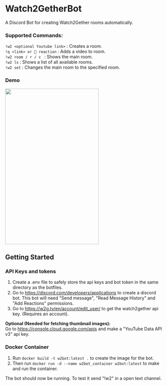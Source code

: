 # Watch2GetherBot
A Discord Bot for creating Watch2Gether rooms automatically.

### Supported Commands: <br>
`!w2 <optional Youtube link>` : Creates a room.           
`!q <link> or 🚀 reaction` : Adds a video to room. <br>
`!w2 room / r / c ` : Shows the main room. <br>
`!w2 ls` : Shows a list of all available rooms. <br>
`!w2 set` : <Room number> Changes the main room to the specified room. <br>

### Demo
<img src="https://github.com/Bluskyfishing/Watch2GetherBot/assets/121456599/1d303e5f-6e5b-4d01-a65b-543f7e1cac6f" width="300" height="500">

## Getting Started
### API Keys and tokens
1. Create a .env file to safely store the api keys and bot token in the same directory as the botfiles.
2. Go to https://discord.com/developers/applications to create a discord bot.
   This bot will need "Send message", "Read Message History" and "Add Reactions" permissions.
4. Go to https://w2g.tv/en/account/edit_user/ to get the watch2gether api key. (Requires an account).

<strong> Optional (Needed for fetching thumbnail images): </strong> <br>
Go to https://console.cloud.google.com/apis and make a "YouTube Data API v3" api key.

### Docker Container
1. Run `docker build -t w2bot:latest .` to create the image for the bot.
2. Then run `docker run -d --name w2bot_container w2bot:latest` to make and run the container.

The bot should now be running. To test it send "!w2" in a open text channel.
